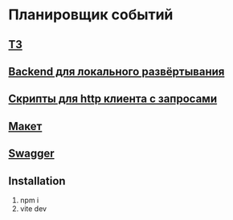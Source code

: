 # Планировщик событий

## [ТЗ](https://docs.google.com/document/d/1ruy6jl98JbscRjAzKhGwS4HKMbCbd_8rX4NYQ4nDYTA/edit)

## [Backend для локального развёртывания](https://gitlab.rdclr.ru/rc-foundation/frontend/planner)

## [Скрипты для http клиента c запросами](https://gitlab.rdclr.ru/rc-foundation/frontend/planner/-/blob/main/http/planner.http)

## [Макет](https://www.figma.com/file/Ywwm3fZCeqGs6tE07Tr3Kk/Планировщик-ивентов)

## [Swagger](https://planner.rdclr.ru/documentation/v1.0.0)

## Installation

1. npm i
2. vite dev








